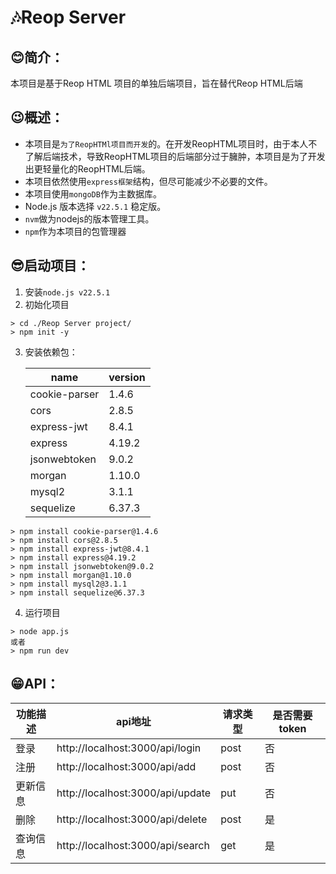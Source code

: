 # 🎶Reop Server
## 😊简介：
本项目是基于Reop HTML 项目的单独后端项目，旨在替代Reop HTML后端
## 😉概述：
 - 本项目是`为了ReopHTMl项目而开发`的。在开发ReopHTML项目时，由于本人不了解后端技术，导致ReopHTML项目的后端部分过于臃肿，本项目是为了开发出更轻量化的ReopHTML后端。
 - 本项目依然使用`express框架`结构，但尽可能减少不必要的文件。
 - 本项目使用`mongoDB`作为主数据库。
 - Node.js 版本选择 `v22.5.1` 稳定版。
 - `nvm`做为nodejs的版本管理工具。
 - `npm`作为本项目的包管理器

 ## 😎启动项目：
 1. 安装`node.js v22.5.1`
 2. 初始化项目
``` shell
> cd ./Reop Server project/
> npm init -y
```
3. 安装依赖包：

    name     | version
    -------- | -----
    cookie-parser | 1.4.6
    cors  | 2.8.5
    express-jwt | 8.4.1
    express|4.19.2
    jsonwebtoken|9.0.2
    morgan|1.10.0
    mysql2|3.1.1
    sequelize|6.37.3
``` shell
> npm install cookie-parser@1.4.6
> npm install cors@2.8.5
> npm install express-jwt@8.4.1
> npm install express@4.19.2
> npm install jsonwebtoken@9.0.2
> npm install morgan@1.10.0
> npm install mysql2@3.1.1
> npm install sequelize@6.37.3
```
4. 运行项目
``` shell
> node app.js
或者
> npm run dev
```
## 😁API：
功能描述|api地址|请求类型|是否需要token
-------|-------|-------|------------
登录|http://localhost:3000/api/login  |post|否
注册|http://localhost:3000/api/add  |post|否
更新信息|http://localhost:3000/api/update | put|否
删除|http://localhost:3000/api/delete|post|是
查询信息|http://localhost:3000/api/search|get|是 
